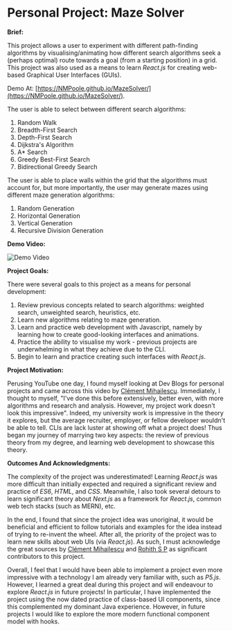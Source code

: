 # Personal Project: Maze Solver

**Brief:**

This project allows a user to experiment with different path-finding algorithms by visualising/animating how different 
search algorithms seek a (perhaps optimal) route towards a goal (from a starting position) in a grid. This project was 
also used as a means to learn _React.js_ for creating web-based Graphical User Interfaces (GUIs).

Demo At: [https://NMPoole.github.io/MazeSolver/](https://NMPoole.github.io/MazeSolver/).

The user is able to select between different search algorithms:
1. Random Walk
2. Breadth-First Search
3. Depth-First Search
4. Dijkstra's Algorithm
5. A* Search
6. Greedy Best-First Search
7. Bidirectional Greedy Search

The user is able to place walls within the grid that the algorithms must account for, but more importantly, the user may 
generate mazes using different maze generation algorithms:
1. Random Generation
2. Horizontal Generation
3. Vertical Generation
4. Recursive Division Generation

**Demo Video:**

<img src="https://github.com/NMPoole/MazeSolver/blob/main/MazeSolver_Demo.gif" alt="Demo Video"/>

**Project Goals:**

There were several goals to this project as a means for personal development:

1. Review previous concepts related to search algorithms: weighted search, unweighted search, heuristics, etc.
2. Learn new algorithms relating to maze generation.
3. Learn and practice web development with Javascript, namely by learning how to create good-looking interfaces and animations.
4. Practice the ability to visualise my work - previous projects are underwhelming in what they achieve due to the CLI.
5. Begin to learn and practice creating such interfaces with _React.js_.

**Project Motivation:**

Perusing YouTube one day, I found myself looking at Dev Blogs for personal projects
and came across this video by [Clément Mihailescu](https://www.youtube.com/watch?v=msttfIHHkak&ab_channel=Cl%C3%A9mentMihailescu).
Immediately, I thought to myself, "I've done this before extensively, better even, with more algorithms and research and 
analysis. However, my project work doesn't look this impressive". Indeed, my university work is impressive in the theory
it explores, but the average recruiter, employer, or fellow developer wouldn't be able to tell. CLIs are lack luster at 
showing off what a project does! Thus began my journey of marrying two key aspects: the review of previous theory from my 
degree, and learning web development to showcase this theory.

**Outcomes And Acknowledgments:**

The complexity of the project was underestimated! Learning _React.js_ was more difficult than initially expected and 
required a significant review and practice of _ES6_, _HTML_, and _CSS_. Meanwhile, I also took several detours to learn 
significant theory about _Next.js_ as a framework for _React.js_, common web tech stacks (such as MERN), etc.

In the end, I found that since the project idea was unoriginal, it would be beneficial and efficient to follow tutorials 
and examples for the idea instead of trying to re-invent the wheel. After all, the priority of the project was to learn
new skills about web UIs (via _React.js_). As such, I must acknowledge the great sources by 
[Clément Mihailescu](https://www.youtube.com/watch?v=msttfIHHkak&ab_channel=Cl%C3%A9mentMihailescu) and 
[Rohith S P](https://github.com/rohithaug/pathfinding-visualizer) as significant contributors to this project.

Overall, I feel that I would have been able to implement a project even more impressive with a technology I am already 
very familiar with, such as _P5.js_. However, I learned a great deal during this project and will endeavour to explore 
_React.js_ in future projects! In particular, I have implemented the project using the now dated practice of class-based 
UI components, since this complemented my dominant Java experience. However, in future projects I would like to 
explore the more modern functional component model with hooks.
